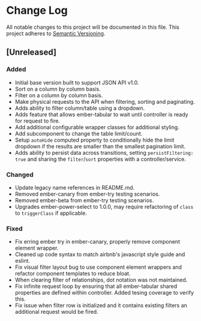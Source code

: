 # Change Log
All notable changes to this project will be documented in this file.
This project adheres to [Semantic Versioning](http://semver.org/).

## [Unreleased]
### Added
- Initial base version built to support JSON API v1.0.
- Sort on a column by column basis.
- Filter on a column by column basis.
- Make physical requests to the API when filtering, sorting and paginating.
- Adds ability to filter column/table using a dropdown.
- Adds feature that allows ember-tabular to wait until controller is ready for request to fire.
- Add additional configurable wrapper classes for additional styling.
- Add subcomponent to change the table limit/count.
- Setup `autoHide` computed property to conditionally hide the limit dropdown if the results are smaller than the smallest pagination limit.
- Adds ability to persist data across transitions, setting `persistFiltering: true` and sharing the `filter`/`sort` properties with a controller/service.

### Changed
- Update legacy name references in README.md.
- Removed ember-canary from ember-try testing scenarios.
- Removed ember-beta from ember-try testing scenarios.
- Upgrades ember-power-select to 1.0.0, may require refactoring of `class` to `triggerClass` if applicable.

### Fixed
- Fix erring ember try in ember-canary, properly remove component element wrapper.
- Cleaned up code syntax to match airbnb's javascript style guide and eslint.
- Fix visual filter layout bug to use component element wrappers and refactor component templates to reduce bloat.
- When clearing filter of relationships, dot notation was not maintained.
- Fix infinite request loop by ensuring that all ember-tabular shared properties are defined within controller. Added tesing coverage to verify this.
- Fix issue when filter row is initialized and it contains existing filters an additional request would be fired.
